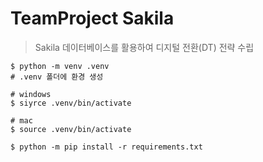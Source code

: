# TeamProject Sakila
> Sakila 데이터베이스를 활용하여 디지털 전환(DT) 전략 수립


```
$ python -m venv .venv
# .venv 폴더에 환경 생성

# windows
$ siyrce .venv/bin/activate

# mac
$ source .venv/bin/activate

$ python -m pip install -r requirements.txt


```